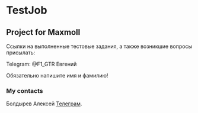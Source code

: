 # TestJob

## Project for Maxmoll

Ссылки на выполненные тестовые задания, а также возникшие вопросы присылать:

Telegram:
@F1_GTR Евгений

Обязательно напишите имя и фамилию!

### My contacts
Болдырев Алексей [Телеграм](https://t.me/djalexbold).


